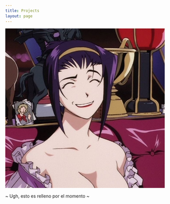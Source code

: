 ```yaml
---
title: Projects
layout: page
---
```


![Jujutsu](/assets/images/ups.JPG)

~ Ugh, esto es relleno por el momento ~
